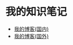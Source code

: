 # 我的知识笔记

- [我的博客(国内)](https://meiminjun.gitee.io/notebook/#/)
- [我的博客(国外)](https://meiminjun.github.io/Notebook/#/)
